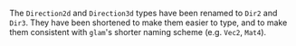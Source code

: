 The `Direction2d` and `Direction3d` types have been renamed to `Dir2` and `Dir3`. They have been shortened to make them easier to type, and to make them consistent with `glam`'s shorter naming scheme (e.g. `Vec2`, `Mat4`).
